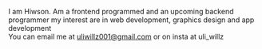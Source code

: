 I am Hiwson. 
Am a frontend programmed and an upcoming backend programmer 
my interest are in web development, graphics design and app development  
You can email me at uliwillz001@gmail.com or on insta at uli_willz
